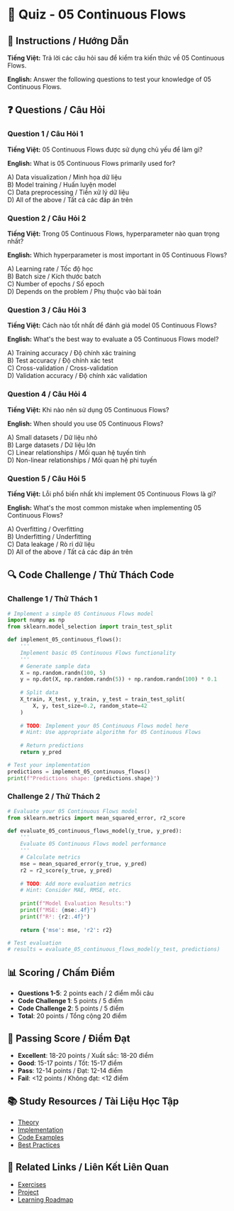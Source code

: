 # 🧠 Quiz - 05 Continuous Flows

## 📝 Instructions / Hướng Dẫn

**Tiếng Việt:** Trả lời các câu hỏi sau để kiểm tra kiến thức về 05 Continuous Flows.

**English:** Answer the following questions to test your knowledge of 05 Continuous Flows.

## ❓ Questions / Câu Hỏi

### Question 1 / Câu Hỏi 1
**Tiếng Việt:** 05 Continuous Flows được sử dụng chủ yếu để làm gì?

**English:** What is 05 Continuous Flows primarily used for?

A) Data visualization / Minh họa dữ liệu  
B) Model training / Huấn luyện model  
C) Data preprocessing / Tiền xử lý dữ liệu  
D) All of the above / Tất cả các đáp án trên

### Question 2 / Câu Hỏi 2
**Tiếng Việt:** Trong 05 Continuous Flows, hyperparameter nào quan trọng nhất?

**English:** Which hyperparameter is most important in 05 Continuous Flows?

A) Learning rate / Tốc độ học  
B) Batch size / Kích thước batch  
C) Number of epochs / Số epoch  
D) Depends on the problem / Phụ thuộc vào bài toán

### Question 3 / Câu Hỏi 3
**Tiếng Việt:** Cách nào tốt nhất để đánh giá model 05 Continuous Flows?

**English:** What's the best way to evaluate a 05 Continuous Flows model?

A) Training accuracy / Độ chính xác training  
B) Test accuracy / Độ chính xác test  
C) Cross-validation / Cross-validation  
D) Validation accuracy / Độ chính xác validation

### Question 4 / Câu Hỏi 4
**Tiếng Việt:** Khi nào nên sử dụng 05 Continuous Flows?

**English:** When should you use 05 Continuous Flows?

A) Small datasets / Dữ liệu nhỏ  
B) Large datasets / Dữ liệu lớn  
C) Linear relationships / Mối quan hệ tuyến tính  
D) Non-linear relationships / Mối quan hệ phi tuyến

### Question 5 / Câu Hỏi 5
**Tiếng Việt:** Lỗi phổ biến nhất khi implement 05 Continuous Flows là gì?

**English:** What's the most common mistake when implementing 05 Continuous Flows?

A) Overfitting / Overfitting  
B) Underfitting / Underfitting  
C) Data leakage / Rò rỉ dữ liệu  
D) All of the above / Tất cả các đáp án trên

## 🔍 Code Challenge / Thử Thách Code

### Challenge 1 / Thử Thách 1
```python
# Implement a simple 05 Continuous Flows model
import numpy as np
from sklearn.model_selection import train_test_split

def implement_05_continuous_flows():
    '''
    Implement basic 05 Continuous Flows functionality
    '''
    # Generate sample data
    X = np.random.randn(100, 5)
    y = np.dot(X, np.random.randn(5)) + np.random.randn(100) * 0.1
    
    # Split data
    X_train, X_test, y_train, y_test = train_test_split(
        X, y, test_size=0.2, random_state=42
    )
    
    # TODO: Implement your 05 Continuous Flows model here
    # Hint: Use appropriate algorithm for 05 Continuous Flows
    
    # Return predictions
    return y_pred

# Test your implementation
predictions = implement_05_continuous_flows()
print(f"Predictions shape: {predictions.shape}")
```

### Challenge 2 / Thử Thách 2
```python
# Evaluate your 05 Continuous Flows model
from sklearn.metrics import mean_squared_error, r2_score

def evaluate_05_continuous_flows_model(y_true, y_pred):
    '''
    Evaluate 05 Continuous Flows model performance
    '''
    # Calculate metrics
    mse = mean_squared_error(y_true, y_pred)
    r2 = r2_score(y_true, y_pred)
    
    # TODO: Add more evaluation metrics
    # Hint: Consider MAE, RMSE, etc.
    
    print(f"Model Evaluation Results:")
    print(f"MSE: {mse:.4f}")
    print(f"R²: {r2:.4f}")
    
    return {'mse': mse, 'r2': r2}

# Test evaluation
# results = evaluate_05_continuous_flows_model(y_test, predictions)
```

## 📊 Scoring / Chấm Điểm

- **Questions 1-5**: 2 points each / 2 điểm mỗi câu
- **Code Challenge 1**: 5 points / 5 điểm
- **Code Challenge 2**: 5 points / 5 điểm
- **Total**: 20 points / Tổng cộng 20 điểm

## 🎯 Passing Score / Điểm Đạt

- **Excellent**: 18-20 points / Xuất sắc: 18-20 điểm
- **Good**: 15-17 points / Tốt: 15-17 điểm  
- **Pass**: 12-14 points / Đạt: 12-14 điểm
- **Fail**: <12 points / Không đạt: <12 điểm

## 📚 Study Resources / Tài Liệu Học Tập

- [Theory](./THEORY_05_continuous_flows.md)
- [Implementation](./IMPLEMENTATION_05_continuous_flows.md)
- [Code Examples](./CODE_EXAMPLES_05_continuous_flows.md)
- [Best Practices](./BEST_PRACTICES_05_continuous_flows.md)

## 🔗 Related Links / Liên Kết Liên Quan

- [Exercises](./EXERCISES_05_continuous_flows.md)
- [Project](./PROJECT_05_continuous_flows.md)
- [Learning Roadmap](./LEARNING_ROADMAP_05_continuous_flows.md)
